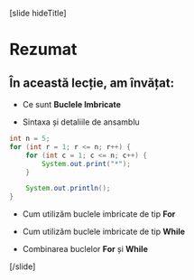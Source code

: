 [slide hideTitle]
# Rezumat

## În această lecție, am învățat: 

- Ce sunt **Buclele Imbricate**

- Sintaxa și detaliile de ansamblu 

```java live
int n = 5;
for (int r = 1; r <= n; r++) {
    for (int c = 1; c <= n; c++) {
        System.out.print("*");
    }

    System.out.println();
}
```

- Cum utilizăm buclele imbricate de tip **For**

- Cum utilizăm buclele imbricate de tip **While**

- Combinarea buclelor **For** și **While**


[/slide]